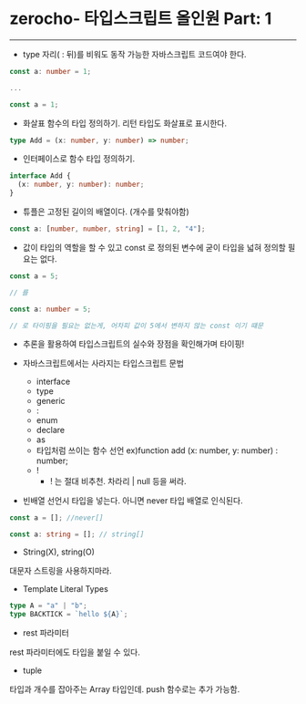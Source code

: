 # zerocho- 타입스크립트 올인원 Part: 1

---

- type 자리( : 뒤)를 비워도 동작 가능한 자바스크립트 코드여야 한다.

```ts
const a: number = 1;

...

const a = 1;
```

- 화살표 함수의 타입 정의하기.
  리턴 타입도 화살표로 표시한다.

```ts
type Add = (x: number, y: number) => number;
```

- 인터페이스로 함수 타입 정의하기.

```ts
interface Add {
  (x: number, y: number): number;
}
```

- 튜플은 고정된 길이의 배열이다. (개수를 맞춰야함)

```ts
const a: [number, number, string] = [1, 2, "4"];
```

- 값이 타입의 역할을 할 수 있고 const 로 정의된 변수에 굳이 타입을 넓혀 정의할 필요는 없다.

```ts
const a = 5;

// 를

const a: number = 5;

// 로 타이핑을 필요는 없는게, 어차피 값이 5에서 변하지 않는 const 이기 떄문
```

- 추론을 활용하여 타입스크립트의 실수와 장점을 확인해가며 타이핑!

- 자바스크립트에서는 사라지는 타입스크립트 문법

  - interface
  - type
  - generic
  - :
  - enum
  - declare
  - as
  - 타입처럼 쓰이는 함수 선언 ex)function add (x: number, y: number) : number;
  - !
    - ! 는 절대 비추천. 차라리 | null 등을 써라.

- 빈배열 선언시 타입을 넣는다. 아니면 never 타입 배열로 인식된다.

```ts
const a = []; //never[]

const a: string = []; // string[]
```

- String(X), string(O)

대문자 스트링을 사용하지마라.

- Template Literal Types

```ts
type A = "a" | "b";
type BACKTICK = `hello ${A}`;
```

- rest 파라미터

rest 파라미터에도 타입을 붙일 수 있다.

- tuple

타입과 개수를 잡아주는 Array 타입인데.
push 함수로는 추가 가능함.
